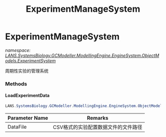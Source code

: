 ﻿---
title: ExperimentManageSystem
---

# ExperimentManageSystem
_namespace: [LANS.SystemsBiology.GCModeller.ModellingEngine.EngineSystem.ObjectModels.ExperimentSystem](N-LANS.SystemsBiology.GCModeller.ModellingEngine.EngineSystem.ObjectModels.ExperimentSystem.html)_

周期性实验的管理系统



### Methods

#### LoadExperimentData
```csharp
LANS.SystemsBiology.GCModeller.ModellingEngine.EngineSystem.ObjectModels.ExperimentSystem.ExperimentManageSystem.LoadExperimentData(System.String)
```


|Parameter Name|Remarks|
|--------------|-------|
|DataFile|CSV格式的实验配置数据文件的文件路径|



